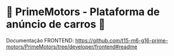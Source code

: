 # 🚙 PrimeMotors - Plataforma de anúncio de carros 🚙

Documentação FRONTEND: https://github.com/t15-m6-g16-prime-motors/PrimeMotors/tree/developer/frontend#readme
